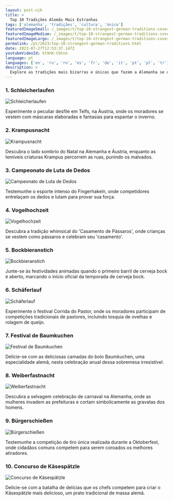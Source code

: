 ```yaml
---
layout: post.njk
title: >
  Top 10 Tradições Alemãs Mais Estranhas
tags: ['alemanha', 'tradições', 'cultura', 'único']
featuredImageSmall: /_images/t/top-10-strangest-german-traditions-cover-pt-small.webp
featuredImageMedium: /_images/t/top-10-strangest-german-traditions-cover-pt-medium.webp
featuredImageLarge: /_images/t/top-10-strangest-german-traditions-cover-pt-large.webp
permalink: /pt/2023/top-10-strangest-german-traditions.html
date: 2023-07-27T12:53:37.147Z
youtubeVideoId: kt9nK-C6tno
language: pt
languages: ['en', 'ru', 'ro', 'es', 'fr', 'de', 'it', 'pt', 'pl', 'tr']
description: >
  Explore as tradições mais bizarras e únicas que fazem a Alemanha se destacar do resto do mundo.
---
```


### 1. Schleicherlaufen

![Schleicherlaufen](/_images/d/da39fe81b377859374da8d9c9e2fd29a-medium.webp)

Experimente o peculiar desfile em Telfs, na Áustria, onde os moradores se vestem com máscaras elaboradas e fantasias para espantar o inverno.

### 2. Krampusnacht

![Krampusnacht](/_images/7/73d3f4dcee8554e9315ae3ae317d836b-medium.webp)

Descubra o lado sombrio do Natal na Alemanha e Áustria, enquanto as temíveis criaturas Krampus percorrem as ruas, punindo os malvados.

### 3. Campeonato de Luta de Dedos

![Campeonato de Luta de Dedos](/_images/e/eb0b420eed1e309d7553171eb6b6d258-medium.webp)

Testemunhe o esporte intenso do Fingerhakeln, onde competidores entrelaçam os dedos e lutam para provar sua força.

### 4. Vogelhochzeit

![Vogelhochzeit](/_images/0/0d575a0adbd26044d9c00d81edd48ca4-medium.webp)

Descubra a tradição whimsical do 'Casamento de Pássaros', onde crianças se vestem como pássaros e celebram seu 'casamento'.

### 5. Bockbieranstich

![Bockbieranstich](/_images/b/bc2b4dd3d8c03b25b706a7772e872b6f-medium.webp)

Junte-se às festividades animadas quando o primeiro barril de cerveja bock é aberto, marcando o início oficial da temporada de cerveja bock.

### 6. Schäferlauf

![Schäferlauf](/_images/5/504ff0d053ef3dee5391c0fe4a0afce7-medium.webp)

Experimente o festival Corrida do Pastor, onde os moradores participam de competições tradicionais de pastores, incluindo tosquia de ovelhas e rolagem de queijo.

### 7. Festival de Baumkuchen

![Festival de Baumkuchen](/_images/d/d4565c13a5fb42818b6a846de9b3eea4-medium.webp)

Delicie-se com as deliciosas camadas do bolo Baumkuchen, uma especialidade alemã, nesta celebração anual dessa sobremesa irresistível.

### 8. Weiberfastnacht

![Weiberfastnacht](/_images/8/835c03f8f66dfd2b99e8bb7c6350fe65-medium.webp)

Descubra a selvagem celebração de carnaval na Alemanha, onde as mulheres invadem as prefeituras e cortam simbolicamente as gravatas dos homens.

### 9. Bürgerschießen

![Bürgerschießen](/_images/d/d8189d44aaa89600a322e4e93013745d-medium.webp)

Testemunhe a competição de tiro única realizada durante a Oktoberfest, onde cidadãos comuns competem para serem coroados os melhores atiradores.

### 10. Concurso de Käsespätzle

![Concurso de Käsespätzle](/_images/9/90661c8c4f379e09508970ea29ccdd29-medium.webp)

Delicie-se com a batalha de delícias que os chefs competem para criar o Käsespätzle mais delicioso, um prato tradicional de massa alemã.

